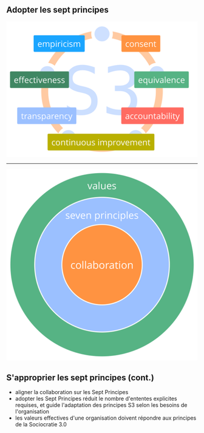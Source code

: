 ## Adopter les sept principes

![inline,fit](img/framework/s3-principles-plain.png)

* * *

![right,fit](img/collaboration-values/values-7principles.png)

## S'approprier les sept principes (cont.)

- aligner la collaboration sur les Sept Principes
- adopter les Sept Principes réduit le nombre d'ententes explicites requises, et guide l'adaptation des principes S3 selon les besoins de l'organisation
- les valeurs effectives d'une organisation doivent répondre aux principes de la Sociocratie 3.0